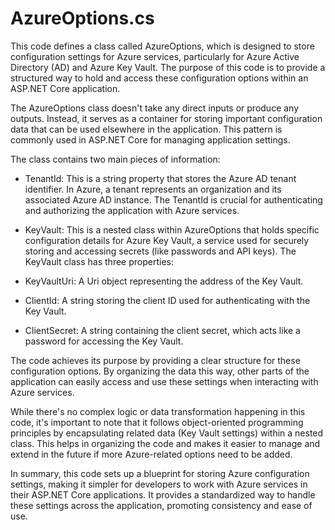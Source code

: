# AzureOptions.cs

This code defines a class called AzureOptions, which is designed to store configuration settings for Azure services, particularly for Azure Active Directory (AD) and Azure Key Vault. The purpose of this code is to provide a structured way to hold and access these configuration options within an ASP.NET Core application.

The AzureOptions class doesn't take any direct inputs or produce any outputs. Instead, it serves as a container for storing important configuration data that can be used elsewhere in the application. This pattern is commonly used in ASP.NET Core for managing application settings.

The class contains two main pieces of information:

- TenantId: This is a string property that stores the Azure AD tenant identifier. In Azure, a tenant represents an organization and its associated Azure AD instance. The TenantId is crucial for authenticating and authorizing the application with Azure services.

- KeyVault: This is a nested class within AzureOptions that holds specific configuration details for Azure Key Vault, a service used for securely storing and accessing secrets (like passwords and API keys). The KeyVault class has three properties:

- KeyVaultUri: A Uri object representing the address of the Key Vault.
- ClientId: A string storing the client ID used for authenticating with the Key Vault.
- ClientSecret: A string containing the client secret, which acts like a password for accessing the Key Vault.

The code achieves its purpose by providing a clear structure for these configuration options. By organizing the data this way, other parts of the application can easily access and use these settings when interacting with Azure services.

While there's no complex logic or data transformation happening in this code, it's important to note that it follows object-oriented programming principles by encapsulating related data (Key Vault settings) within a nested class. This helps in organizing the code and makes it easier to manage and extend in the future if more Azure-related options need to be added.

In summary, this code sets up a blueprint for storing Azure configuration settings, making it simpler for developers to work with Azure services in their ASP.NET Core applications. It provides a standardized way to handle these settings across the application, promoting consistency and ease of use.